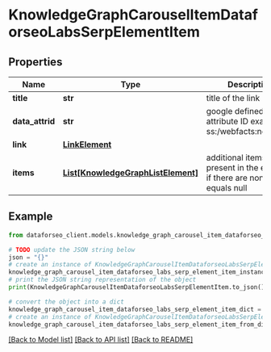 # KnowledgeGraphCarouselItemDataforseoLabsSerpElementItem


## Properties

Name | Type | Description | Notes
------------ | ------------- | ------------- | -------------
**title** | **str** | title of the link | [optional] 
**data_attrid** | **str** | google defined data attribute ID example: ss:/webfacts:net_worth | [optional] 
**link** | [**LinkElement**](LinkElement.md) |  | [optional] 
**items** | [**List[KnowledgeGraphListElement]**](KnowledgeGraphListElement.md) | additional items present in the element if there are none, equals null | [optional] 

## Example

```python
from dataforseo_client.models.knowledge_graph_carousel_item_dataforseo_labs_serp_element_item import KnowledgeGraphCarouselItemDataforseoLabsSerpElementItem

# TODO update the JSON string below
json = "{}"
# create an instance of KnowledgeGraphCarouselItemDataforseoLabsSerpElementItem from a JSON string
knowledge_graph_carousel_item_dataforseo_labs_serp_element_item_instance = KnowledgeGraphCarouselItemDataforseoLabsSerpElementItem.from_json(json)
# print the JSON string representation of the object
print(KnowledgeGraphCarouselItemDataforseoLabsSerpElementItem.to_json())

# convert the object into a dict
knowledge_graph_carousel_item_dataforseo_labs_serp_element_item_dict = knowledge_graph_carousel_item_dataforseo_labs_serp_element_item_instance.to_dict()
# create an instance of KnowledgeGraphCarouselItemDataforseoLabsSerpElementItem from a dict
knowledge_graph_carousel_item_dataforseo_labs_serp_element_item_from_dict = KnowledgeGraphCarouselItemDataforseoLabsSerpElementItem.from_dict(knowledge_graph_carousel_item_dataforseo_labs_serp_element_item_dict)
```
[[Back to Model list]](../README.md#documentation-for-models) [[Back to API list]](../README.md#documentation-for-api-endpoints) [[Back to README]](../README.md)


